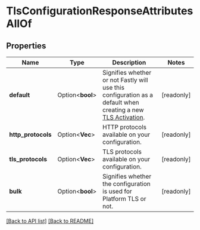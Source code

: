 # TlsConfigurationResponseAttributesAllOf

## Properties

Name | Type | Description | Notes
------------ | ------------- | ------------- | -------------
**default** | Option<**bool**> | Signifies whether or not Fastly will use this configuration as a default when creating a new [TLS Activation](/reference/api/tls/custom-certs/activations/). | [readonly]
**http_protocols** | Option<**Vec<String>**> | HTTP protocols available on your configuration. | [readonly]
**tls_protocols** | Option<**Vec<String>**> | TLS protocols available on your configuration. | [readonly]
**bulk** | Option<**bool**> | Signifies whether the configuration is used for Platform TLS or not. | [readonly]

[[Back to API list]](../README.md#documentation-for-api-endpoints) [[Back to README]](../README.md)


